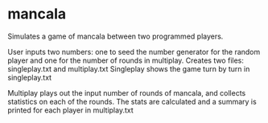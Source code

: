 # mancala
Simulates a game of mancala between two programmed players.

User inputs two numbers: one to seed the number generator for the random player and one for the number of rounds in multiplay.
Creates two files: singleplay.txt and multiplay.txt
Singleplay shows the game turn by turn in singleplay.txt

Multiplay plays out the input number of rounds of mancala, and collects statistics on each of the rounds.
The stats are calculated and a summary is printed for each player in multiplay.txt
